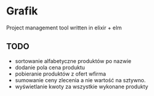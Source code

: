 # Grafik

Project management tool written in elixir + elm

## TODO

- sortowanie alfabetyczne produktów po nazwie
- dodanie pola cena produktu
- pobieranie produktów z ofert wfirma
- sumowanie ceny zlecenia a nie wartość na sztywno.
- wyświetlanie kwoty za wszystkie wykonane produkty

